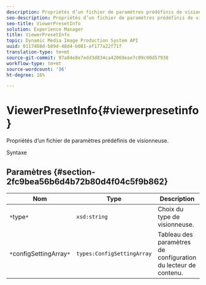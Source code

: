 ```yaml
---
description: Propriétés d’un fichier de paramètres prédéfinis de visionneuse.
seo-description: Propriétés d’un fichier de paramètres prédéfinis de visionneuse.
seo-title: ViewerPresetInfo
solution: Experience Manager
title: ViewerPresetInfo
topic: Dynamic Media Image Production System API
uuid: 0117488d-b89d-48d4-b081-af177a22f71f
translation-type: tm+mt
source-git-commit: 97a84e8e7edd3d834ca42069eae7c09c00d57938
workflow-type: tm+mt
source-wordcount: '36'
ht-degree: 16%

---
```



# ViewerPresetInfo{#viewerpresetinfo}

Propriétés d’un fichier de paramètres prédéfinis de visionneuse.

Syntaxe

## Paramètres {#section-2fc9bea56b6d4b72b80d4f04c5f9b862}

| Nom | Type | Description |
|---|---|---|
| `*`type`*` | `xsd:string` | Choix du type de visionneuse. |
| `*`configSettingArray`*` | `types:ConfigSettingArray` | Tableau des paramètres de configuration du lecteur de contenu. |

